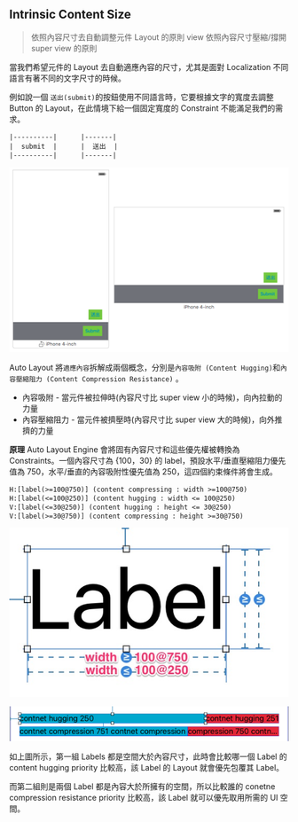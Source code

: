 Intrinsic Content Size
---------------------------
> 依照內容尺寸去自動調整元件 Layout 的原則
> view 依照內容尺寸壓縮/撐開 super view 的原則

當我們希望元件的 Layout 去自動適應內容的尺寸，尤其是面對 Localization 不同語言有著不同的文字尺寸的時候。

例如說一個 `送出(submit)`的按鈕使用不同語言時，它要根據文字的寬度去調整 Button 的 Layout，在此情境下給一個固定寬度的 Constraint 不能滿足我們的需求。


```
|----------|      |-------|
|  submit  |      |  送出  |
|----------|      |-------|
```

![instrinsic_content_size_localization_button.png](./instrinsic_content_size_localization_button.png)


Auto Layout 將`適應內容`拆解成兩個概念，分別是`內容吸附 (Content Hugging)`和`內容壓縮阻力 (Content Compression Resistance)` 。

- 內容吸附 - 當元件被拉伸時(內容尺寸比 super view 小的時候)，向內拉動的力量
- 內容壓縮阻力 - 當元件被擠壓時(內容尺寸比 super view 大的時候)，向外推擠的力量

**原理**
Auto Layout Engine 會將固有內容尺寸和這些優先權被轉換為 Constraints。一個內容尺寸為 {100，30} 的 label，預設水平/垂直壓縮阻力優先值為 750，水平/垂直的內容吸附性優先值為 250，這四個約束條件將會生成。
```
H:[label(>=100@750)] (content compressing : width >=100@750)
H:[label(<=100@250)] (content hugging : width <= 100@250)
V:[label(<=30@250)] (content hugging : height <= 30@250)
V:[label(>=30@750)] (content compressing : height >=30@750)
```

![固有內容轉成Constaints示意圖](./instrinsic_contnet_size_label.jpg)

![固有內容原理示意圖](./content_hugging_and_compression_demo.png)

如上圖所示，第一組 Labels 都是空間大於內容尺寸，此時會比較哪一個 Label 的 content hugging priority 比較高，該 Label 的 Layout 就會優先包覆其 Label。

而第二組則是兩個 Label 都是內容大於所擁有的空間，所以比較誰的 conetne compression resistance priority 比較高，該 Label 就可以優先取用所需的 UI 空間。